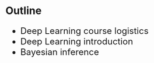 # Outline

<div style="font-size:24px; ">

* <Link to="3">Deep Learning course logistics</Link>

* <Link to="17">Deep Learning introduction</Link>

* <Link to="26">Bayesian inference</Link>

</div>